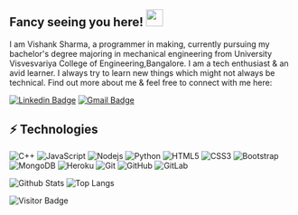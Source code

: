 ## Fancy seeing you here! <img src="https://raw.githubusercontent.com/aemmadi/aemmadi/master/wave.gif" width="30px">

I am Vishank Sharma, a programmer in making, currently pursuing my bachelor's degree majoring in mechanical engineering from University Visvesvariya College of Engineering,Bangalore. I am a tech enthusiast & an avid learner. I always try to learn new things which might not always be technical. Find out more about me & feel free to connect with me here:

[![Linkedin Badge](https://img.shields.io/badge/-Vishank-blue?style=flat-square&logo=Linkedin&logoColor=white&link=https://www.linkedin.com/in/anirudhemmadi/)](https://www.linkedin.com/in/vishank-sharma-3a65961b2/)
[![Gmail Badge](https://img.shields.io/badge/-vishanksharma20102000@gmail.com-c14438?style=flat-square&logo=Gmail&logoColor=white&link=mailto:kanna6501@gmail.com)](mailto:vishanksharma20102000@gmail.com)

## ⚡ Technologies

![C++](https://img.shields.io/badge/-C++-00599C?style=flat-square&logo=c)
![JavaScript](https://img.shields.io/badge/-JavaScript-black?style=flat-square&logo=javascript)
![Nodejs](https://img.shields.io/badge/-Nodejs-black?style=flat-square&logo=Node.js)
![Python](https://img.shields.io/badge/-Python-black?style=flat-square&logo=Python)
![HTML5](https://img.shields.io/badge/-HTML5-E34F26?style=flat-square&logo=html5&logoColor=white)
![CSS3](https://img.shields.io/badge/-CSS3-1572B6?style=flat-square&logo=css3)
![Bootstrap](https://img.shields.io/badge/-Bootstrap-563D7C?style=flat-square&logo=bootstrap)
![MongoDB](https://img.shields.io/badge/-MongoDB-black?style=flat-square&logo=mongodb)
![Heroku](https://img.shields.io/badge/-Heroku-430098?style=flat-square&logo=heroku)
![Git](https://img.shields.io/badge/-Git-black?style=flat-square&logo=git)
![GitHub](https://img.shields.io/badge/-GitHub-181717?style=flat-square&logo=github)
![GitLab](https://img.shields.io/badge/-GitLab-FCA121?style=flat-square&logo=gitlab)

![Github Stats](https://github-readme-stats.vercel.app/api?username=VA-007&count_private=true&show_icons=true&include_all_commits=true)
![Top Langs](https://github-readme-stats.vercel.app/api/top-langs/?username=VA-007&hide=TeX&layout=compact)

![Visitor Badge](https://visitor-badge.laobi.icu/badge?page_id=VA-007.VA-007)
